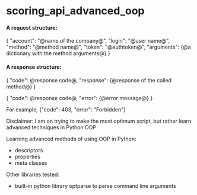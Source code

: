 # scoring_api_advanced_oop


#### A request structure:
{
    "account": "@name of the company@", 
    "login": "@user name@", 
    "method": "@method name@", 
    "token": "@authtoken@", 
    "arguments": {@a dictionary with the method arguments@}
}

#### A response structure:
{
    "code": @response code@, 
    "response": {@response of the called method@}
}

{
    "code": @response code@, 
    "error": {@error message@}
}

For example,
{"code": 403, "error": "Forbidden"}



Disclaimer:
I am on trying to make the most optimum script, but rather learn advanced techniques in Python OOP

Learning advanced methods of using OOP in Python:
- descriptors 
- properties 
- meta classes

Other libraries tested:
- built-in python library optparse to parse command line arguments